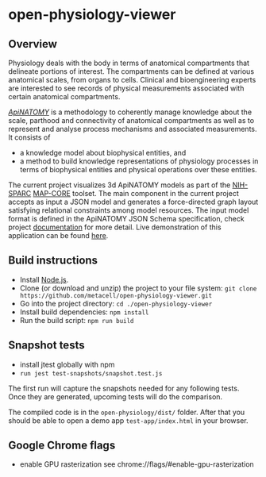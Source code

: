 # open-physiology-viewer  

## Overview
Physiology deals with the body in terms of anatomical compartments that delineate portions of  interest. The compartments can be defined at various anatomical scales, from organs to cells.  Clinical and bioengineering experts are interested to see records of physical measurements  associated with certain anatomical compartments.  

[_ApiNATOMY_](https://youtu.be/unSw6VcIOHw) is a methodology to coherently manage knowledge about the scale, parthood and connectivity of anatomical compartments as well as to represent and analyse process mechanisms and associated measurements. It consists of
* a knowledge model about biophysical entities, and   
* a method to build knowledge representations of physiology processes in terms of  biophysical entities and physical operations over these entities.

The current project visualizes 3d ApiNATOMY models as part of the [NIH-SPARC](https://commonfund.nih.gov/sparc) [MAP-CORE](https://projectreporter.nih.gov/project_info_description.cfm?aid=9538432) toolset.
The main component in the current project accepts as input a JSON model and generates
a force-directed graph layout satisfying relational constraints among model resources.
The input model format is defined in the ApiNATOMY JSON Schema specification, check project [documentation](http://open-physiology-viewer-docs.surge.sh) for more detail.
Live demonstration of this application can be found [here](http://open-physiology-viewer.surge.sh).

## Build instructions
* Install  [Node.js](https://nodejs.org/).    
* Clone (or download and unzip) the project to your file system: `git clone https://github.com/metacell/open-physiology-viewer.git`
* Go into the project directory: `cd ./open-physiology-viewer`
* Install build dependencies: `npm install`
* Run the build script: `npm run build`

## Snapshot tests
* install jtest globally with npm 
* `run jest test-snapshots/snapshot.test.js `

The first run will capture the snapshots needed for any following tests. Once they are generated, upcoming tests will do the comparison.

The compiled code is in the `open-physiology/dist/` folder. After that you should be able to open a demo app `test-app/index.html` in your browser.

## Google Chrome flags
* enable GPU rasterization see chrome://flags/#enable-gpu-rasterization
